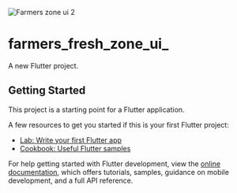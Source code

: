 ![Farmers zone ui 2](https://user-images.githubusercontent.com/113667646/202499748-b27498eb-c104-4392-919e-54d6a69d3af7.png)
# farmers_fresh_zone_ui_

A new Flutter project.

## Getting Started

This project is a starting point for a Flutter application.

A few resources to get you started if this is your first Flutter project:

- [Lab: Write your first Flutter app](https://docs.flutter.dev/get-started/codelab)
- [Cookbook: Useful Flutter samples](https://docs.flutter.dev/cookbook)

For help getting started with Flutter development, view the
[online documentation](https://docs.flutter.dev/), which offers tutorials,
samples, guidance on mobile development, and a full API reference.


